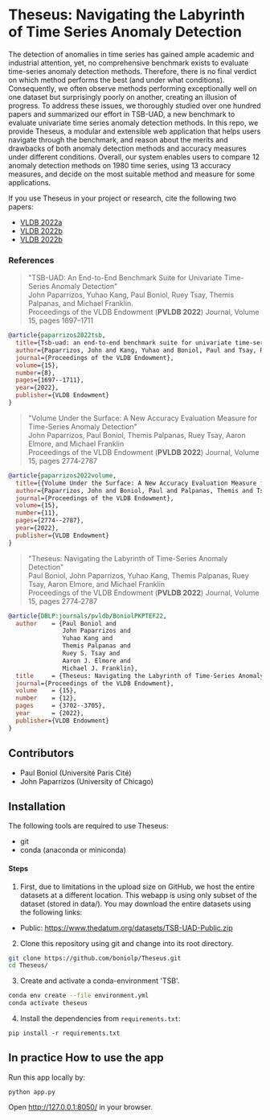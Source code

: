 # Theseus: Navigating the Labyrinth of Time Series Anomaly Detection

The detection of anomalies in time series has gained ample academic and industrial attention, yet, no comprehensive benchmark exists to evaluate time-series anomaly detection methods. Therefore, there is no final verdict on which method performs the best (and under what conditions). Consequently, we often observe methods performing exceptionally well on one dataset but surprisingly poorly on another, creating an illusion of progress. To address these issues, we thoroughly studied over one hundred papers and summarized our effort in TSB-UAD, a new benchmark to evaluate univariate time series anomaly detection methods. In this repo, we provide Theseus, a modular and extensible web application that helps users navigate through the benchmark, and reason about the merits and drawbacks of both anomaly detection methods and accuracy measures under different conditions. Overall, our system enables users to compare 12 anomaly detection methods on 1980 time series, using 13 accuracy measures, and decide on the most suitable method and measure for some applications.


If you use Theseus in your project or research, cite the following two papers:

* [VLDB 2022a](https://www.paparrizos.org/papers/PaparrizosVLDB22a.pdf)
* [VLDB 2022b](https://www.paparrizos.org/papers/PaparrizosVLDB22b.pdf)
* [VLDB 2022b](https://www.paparrizos.org/papers/BoniolVLDB22.pdf)

### References

> "TSB-UAD: An End-to-End Benchmark Suite for Univariate Time-Series Anomaly Detection"<br/>
> John Paparrizos, Yuhao Kang, Paul Boniol, Ruey Tsay, Themis Palpanas, and Michael Franklin.<br/>
> Proceedings of the VLDB Endowment (**PVLDB 2022**) Journal, Volume 15, pages 1697–1711<br/>

```bibtex
@article{paparrizos2022tsb,
  title={Tsb-uad: an end-to-end benchmark suite for univariate time-series anomaly detection},
  author={Paparrizos, John and Kang, Yuhao and Boniol, Paul and Tsay, Ruey S and Palpanas, Themis and Franklin, Michael J},
  journal={Proceedings of the VLDB Endowment},
  volume={15},
  number={8},
  pages={1697--1711},
  year={2022},
  publisher={VLDB Endowment}
}
```

> "Volume Under the Surface: A New Accuracy Evaluation Measure for Time-Series Anomaly Detection"<br/>
> John Paparrizos, Paul Boniol, Themis Palpanas, Ruey Tsay, Aaron Elmore, and Michael Franklin<br/>
> Proceedings of the VLDB Endowment (**PVLDB 2022**) Journal, Volume 15, pages 2774‑2787<br/>

```bibtex
@article{paparrizos2022volume,
  title={{Volume Under the Surface: A New Accuracy Evaluation Measure for Time-Series Anomaly Detection}},
  author={Paparrizos, John and Boniol, Paul and Palpanas, Themis and Tsay, Ruey S and Elmore, Aaron and Franklin, Michael J},
  journal={Proceedings of the VLDB Endowment},
  volume={15},
  number={11},
  pages={2774--2787},
  year={2022},
  publisher={VLDB Endowment}
}
```

> "Theseus: Navigating the Labyrinth of Time-Series Anomaly Detection"<br/>
> Paul Boniol, John Paparrizos, Yuhao Kang, Themis Palpanas, Ruey Tsay, Aaron Elmore, and Michael Franklin<br/>
> Proceedings of the VLDB Endowment (**PVLDB 2022**) Journal, Volume 15, pages 2774‑2787<br/>

```bibtex
@article{DBLP:journals/pvldb/BoniolPKPTEF22,
  author    = {Paul Boniol and
               John Paparrizos and
               Yuhao Kang and
               Themis Palpanas and
               Ruey S. Tsay and
               Aaron J. Elmore and
               Michael J. Franklin},
  title     = {Theseus: Navigating the Labyrinth of Time-Series Anomaly Detection},
  journal={Proceedings of the VLDB Endowment},
  volume    = {15},
  number    = {12},
  pages     = {3702--3705},
  year      = {2022},
  publisher={VLDB Endowment}
}
```

## Contributors

* Paul Boniol (Université Paris Cité)
* John Paparrizos (University of Chicago)


## Installation

The following tools are required to use Theseus:

- git
- conda (anaconda or miniconda)

#### Steps

1. First, due to limitations in the upload size on GitHub, we host the entire datasets at a different location. This webapp is using only subset of the dataset (stored in data/). You may download the entire datasets using the following links:

- Public: https://www.thedatum.org/datasets/TSB-UAD-Public.zip


2. Clone this repository using git and change into its root directory.

```bash
git clone https://github.com/boniolp/Theseus.git
cd Theseus/
```

3. Create and activate a conda-environment 'TSB'.

```bash
conda env create --file environment.yml
conda activate theseus
```
   
4. Install the dependencies from `requirements.txt`:
```
pip install -r requirements.txt
```

## In practice How to use the app
Run this app locally by:
```
python app.py
```
Open http://127.0.0.1:8050/ in your browser.
